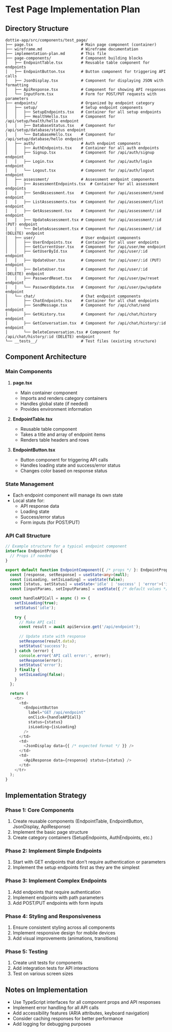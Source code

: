 # Test Page Implementation Plan

## Directory Structure

```
dottie-app/src/components/test_page/
├── page.tsx                     # Main page component (container)
├── wireframe.md                 # Wireframe documentation
├── implementation-plan.md       # This file
├── page-components/             # Component building blocks
│   ├── EndpointTable.tsx        # Reusable table component for endpoints
│   ├── EndpointButton.tsx       # Button component for triggering API calls
│   ├── JsonDisplay.tsx          # Component for displaying JSON with formatting
│   ├── ApiResponse.tsx          # Component for showing API responses
│   └── InputForm.tsx            # Form for POST/PUT requests with parameters
├── endpoints/                   # Organized by endpoint category
│   ├── setup/                   # Setup endpoint components
│   │   ├── SetupEndpoints.tsx   # Container for all setup endpoints
│   │   ├── HealthHello.tsx      # Component for /api/setup/health/hello endpoint
│   │   ├── DatabaseStatus.tsx   # Component for /api/setup/database/status endpoint
│   │   └── DatabaseHello.tsx    # Component for /api/setup/database/hello endpoint
│   ├── auth/                    # Auth endpoint components
│   │   ├── AuthEndpoints.tsx    # Container for all auth endpoints
│   │   ├── Signup.tsx           # Component for /api/auth/signup endpoint
│   │   ├── Login.tsx            # Component for /api/auth/login endpoint
│   │   └── Logout.tsx           # Component for /api/auth/logout endpoint
│   ├── assessment/              # Assessment endpoint components
│   │   ├── AssessmentEndpoints.tsx  # Container for all assessment endpoints
│   │   ├── SendAssessment.tsx   # Component for /api/assessment/send endpoint
│   │   ├── ListAssessments.tsx  # Component for /api/assessment/list endpoint
│   │   ├── GetAssessment.tsx    # Component for /api/assessment/:id endpoint
│   │   ├── UpdateAssessment.tsx # Component for /api/assessment/:id (PUT) endpoint
│   │   └── DeleteAssessment.tsx # Component for /api/assessment/:id (DELETE) endpoint
│   ├── user/                    # User endpoint components
│   │   ├── UserEndpoints.tsx    # Container for all user endpoints
│   │   ├── GetCurrentUser.tsx   # Component for /api/user/me endpoint
│   │   ├── GetUserById.tsx      # Component for /api/user/:id endpoint
│   │   ├── UpdateUser.tsx       # Component for /api/user/:id (PUT) endpoint
│   │   ├── DeleteUser.tsx       # Component for /api/user/:id (DELETE) endpoint
│   │   ├── PasswordReset.tsx    # Component for /api/user/pw/reset endpoint
│   │   └── PasswordUpdate.tsx   # Component for /api/user/pw/update endpoint
│   └── chat/                    # Chat endpoint components
│       ├── ChatEndpoints.tsx    # Container for all chat endpoints
│       ├── SendMessage.tsx      # Component for /api/chat/send endpoint
│       ├── GetHistory.tsx       # Component for /api/chat/history endpoint
│       ├── GetConversation.tsx  # Component for /api/chat/history/:id endpoint
│       └── DeleteConversation.tsx # Component for /api/chat/history/:id (DELETE) endpoint
└── __tests__/                   # Test files (existing structure)
```

## Component Architecture

### Main Components

1. **page.tsx**
   - Main container component
   - Imports and renders category containers
   - Handles global state (if needed)
   - Provides environment information

2. **EndpointTable.tsx**
   - Reusable table component
   - Takes a title and array of endpoint items
   - Renders table headers and rows

3. **EndpointButton.tsx**
   - Button component for triggering API calls
   - Handles loading state and success/error status
   - Changes color based on response status

### State Management

- Each endpoint component will manage its own state
- Local state for:
  - API response data
  - Loading state
  - Success/error status
  - Form inputs (for POST/PUT)

### API Call Structure

```typescript
// Example structure for a typical endpoint component
interface EndpointProps {
  // Props if needed
}

export default function EndpointComponent({ /* props */ }: EndpointProps) {
  const [response, setResponse] = useState<any>(null);
  const [isLoading, setIsLoading] = useState(false);
  const [status, setStatus] = useState<'idle' | 'success' | 'error'>('idle');
  const [inputParams, setInputParams] = useState({ /* default values */ });

  const handleAPICall = async () => {
    setIsLoading(true);
    setStatus('idle');
    
    try {
      // Make API call
      const result = await apiService.get('/api/endpoint');
      
      // Update state with response
      setResponse(result.data);
      setStatus('success');
    } catch (error) {
      console.error('API call error:', error);
      setResponse(error);
      setStatus('error');
    } finally {
      setIsLoading(false);
    }
  };

  return (
    <tr>
      <td>
        <EndpointButton 
          label="GET /api/endpoint"
          onClick={handleAPICall}
          status={status}
          isLoading={isLoading}
        />
      </td>
      <td>
        <JsonDisplay data={{ /* expected format */ }} />
      </td>
      <td>
        <ApiResponse data={response} status={status} />
      </td>
    </tr>
  );
}
```

## Implementation Strategy

### Phase 1: Core Components
1. Create reusable components (EndpointTable, EndpointButton, JsonDisplay, ApiResponse)
2. Implement the basic page structure
3. Create category containers (SetupEndpoints, AuthEndpoints, etc.)

### Phase 2: Implement Simple Endpoints
1. Start with GET endpoints that don't require authentication or parameters
2. Implement the setup endpoints first as they are the simplest

### Phase 3: Implement Complex Endpoints
1. Add endpoints that require authentication
2. Implement endpoints with path parameters
3. Add POST/PUT endpoints with form inputs

### Phase 4: Styling and Responsiveness
1. Ensure consistent styling across all components
2. Implement responsive design for mobile devices
3. Add visual improvements (animations, transitions)

### Phase 5: Testing
1. Create unit tests for components
2. Add integration tests for API interactions
3. Test on various screen sizes

## Notes on Implementation

- Use TypeScript interfaces for all component props and API responses
- Implement error handling for all API calls
- Add accessibility features (ARIA attributes, keyboard navigation)
- Consider caching responses for better performance
- Add logging for debugging purposes 